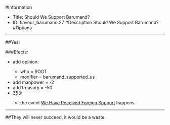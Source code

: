 #Information
 - Title: Should We Support Barumand?
 - ID: flavour_barumand.27
#Description
Should We Support Barumand?
#Options

___
##Yes!

###Efects:<ul><li>add opinion:</li><ul><li>who = ROOT</li><li>modifier = barumand_supported_us</li></ul><li>add manpower = -2</li><li>add treasury = -50</li><li>Z53:</li><ul><li>the event [We Have Received Foreign Support](../events/we_have_received_foreign_support.md) happens</li></ul></ul>

___
##They will never succeed, it would be a waste.
